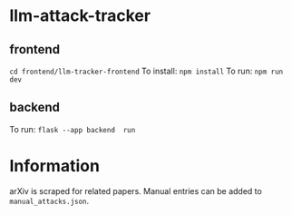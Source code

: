 # llm-attack-tracker

## frontend
`cd frontend/llm-tracker-frontend`
To install: `npm install`
To run: `npm run dev`

## backend
To run: `flask --app backend  run`

# Information
arXiv is scraped for related papers. Manual entries can be added to `manual_attacks.json`.